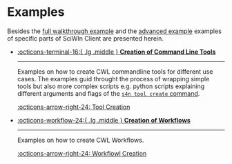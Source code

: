 # Examples
Besides the [full walkthrough example](../getting-started/example.md) and the [advanced example](advanced-example.md) examples of specific parts of SciWIn Client are presented herein.

<div class="grid cards" markdown>

-   [:octicons-terminal-16:{ .lg .middle } __Creation of Command Line Tools__](tool-creation.md)

    ---
 
    Examples on how to create CWL commandline tools for different use cases. The examples guid throught the process of wrapping simple tools but also more complex scripts e.g. python scripts explaining different arguments and flags of the [`s4n tool create` command](../reference/tool.md).

    [:octicons-arrow-right-24: Tool Creation](tool-creation.md)

-   [:octicons-workflow-24:{ .lg .middle } __Creation of Workflows__](workflow-creation.md)

    ---
 
    Examples on how to create CWL Workflows.

    [:octicons-arrow-right-24: Workflowl Creation](workflow-creation.md)

</div>